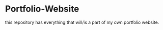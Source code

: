 # Portfolio-Website
this repository has everything that will/is a part of my own portfolio website.
